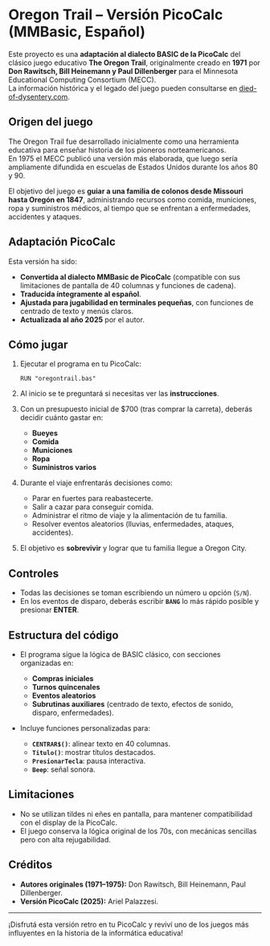 # Oregon Trail – Versión PicoCalc (MMBasic, Español)

Este proyecto es una **adaptación al dialecto BASIC de la PicoCalc** del clásico juego educativo **The Oregon Trail**, originalmente creado en **1971** por **Don Rawitsch, Bill Heinemann y Paul Dillenberger** para el Minnesota Educational Computing Consortium (MECC).  
La información histórica y el legado del juego pueden consultarse en [died-of-dysentery.com](https://www.died-of-dysentery.com/index.html).

## Origen del juego
The Oregon Trail fue desarrollado inicialmente como una herramienta educativa para enseñar historia de los pioneros norteamericanos.  
En 1975 el MECC publicó una versión más elaborada, que luego sería ampliamente difundida en escuelas de Estados Unidos durante los años 80 y 90.

El objetivo del juego es **guiar a una familia de colonos desde Missouri hasta Oregón en 1847**, administrando recursos como comida, municiones, ropa y suministros médicos, al tiempo que se enfrentan a enfermedades, accidentes y ataques.

## Adaptación PicoCalc
Esta versión ha sido:
- **Convertida al dialecto MMBasic de PicoCalc** (compatible con sus limitaciones de pantalla de 40 columnas y funciones de cadena).
- **Traducida íntegramente al español**.
- **Ajustada para jugabilidad en terminales pequeñas**, con funciones de centrado de texto y menús claros.
- **Actualizada al año 2025** por el autor.

## Cómo jugar
1. Ejecutar el programa en tu PicoCalc:
   ```basic
   RUN "oregontrail.bas"
   ```

2. Al inicio se te preguntará si necesitas ver las **instrucciones**.
3. Con un presupuesto inicial de \$700 (tras comprar la carreta), deberás decidir cuánto gastar en:

   * **Bueyes**
   * **Comida**
   * **Municiones**
   * **Ropa**
   * **Suministros varios**
     
4. Durante el viaje enfrentarás decisiones como:

   * Parar en fuertes para reabastecerte.
   * Salir a cazar para conseguir comida.
   * Administrar el ritmo de viaje y la alimentación de tu familia.
   * Resolver eventos aleatorios (lluvias, enfermedades, ataques, accidentes).
     
5. El objetivo es **sobrevivir** y lograr que tu familia llegue a Oregon City.

## Controles

* Todas las decisiones se toman escribiendo un número u opción (`S/N`).
* En los eventos de disparo, deberás escribir **`BANG`** lo más rápido posible y presionar **ENTER**.

## Estructura del código

* El programa sigue la lógica de BASIC clásico, con secciones organizadas en:

  * **Compras iniciales**
  * **Turnos quincenales**
  * **Eventos aleatorios**
  * **Subrutinas auxiliares** (centrado de texto, efectos de sonido, disparo, enfermedades).
* Incluye funciones personalizadas para:

  * **`CENTRAR$()`**: alinear texto en 40 columnas.
  * **`Titulo()`**: mostrar títulos destacados.
  * **`PresionarTecla`**: pausa interactiva.
  * **`Beep`**: señal sonora.

## Limitaciones

* No se utilizan tildes ni eñes en pantalla, para mantener compatibilidad con el display de la PicoCalc.
* El juego conserva la lógica original de los 70s, con mecánicas sencillas pero con alta rejugabilidad.

## Créditos

* **Autores originales (1971–1975):** Don Rawitsch, Bill Heinemann, Paul Dillenberger.
* **Versión PicoCalc (2025):** Ariel Palazzesi.

---

¡Disfrutá esta versión retro en tu PicoCalc y reviví uno de los juegos más influyentes en la historia de la informática educativa!

